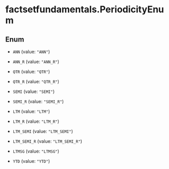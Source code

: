 # factsetfundamentals.PeriodicityEnum

## Enum


* `ANN` (value: `"ANN"`)

* `ANN_R` (value: `"ANN_R"`)

* `QTR` (value: `"QTR"`)

* `QTR_R` (value: `"QTR_R"`)

* `SEMI` (value: `"SEMI"`)

* `SEMI_R` (value: `"SEMI_R"`)

* `LTM` (value: `"LTM"`)

* `LTM_R` (value: `"LTM_R"`)

* `LTM_SEMI` (value: `"LTM_SEMI"`)

* `LTM_SEMI_R` (value: `"LTM_SEMI_R"`)

* `LTMSG` (value: `"LTMSG"`)

* `YTD` (value: `"YTD"`)


